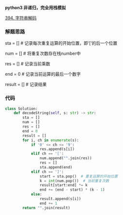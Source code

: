 **python3 非递归，完全用栈模拟**

[394. 字符串解码](https://leetcode-cn.com/problems/decode-string/)
### 解题思路
sta = []  # 记录每次重复运算的开始位置，即‘[’的后一个位置

num = []  # 将重复次数存在栈number中

res = []  # 记录当前乘数

end = 0  # 记录当前运算的最后一个数字

result = []  # 记录结果

### 代码
```python
class Solution:
    def decodeString(self, s: str) -> str:
        sta = []
        num = []
        res = []
        end = 0
        result = []
        for i, ch in enumerate(s):
            if '0' <= ch <= '9':
                res.append(s[i])
            elif ch == '[':
                num.append("".join(res))
                res = []
                sta.append(end)
            elif ch == ']':
                start = sta.pop()  # 重复运算的开始位置
                k = int(num.pop())  # 当前重复次数
                result[start:end] *= k
                end += (end - start) * (k - 1)
            else:
                result.append(s[i])
                end += 1
        return "".join(result)
```
